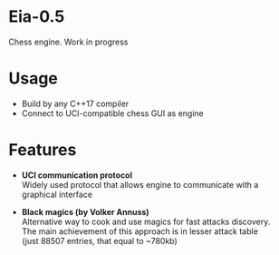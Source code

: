 # Eia-0.5
Chess engine. Work in progress

# Usage
- Build by any C++17 compiler
- Connect to UCI-compatible chess GUI as engine

# Features
- **UCI communication protocol**\
Widely used protocol that allows engine to communicate with a graphical interface

- **Black magics (by Volker Annuss)**\
Alternative way to cook and use magics for fast attacks discovery.\
The main achievement of this approach is in lesser attack table\
(just 88507 entries, that equal to ~780kb)
